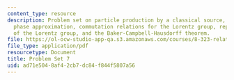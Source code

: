 ```yaml
---
content_type: resource
description: Problem set on particle production by a classical source, stationary
  phase approximation, commutation relations for the Lorentz group, representations
  of the Lorentz group, and the Baker-Campbell-Hausdorff theorem.
file: https://ol-ocw-studio-app-qa.s3.amazonaws.com/courses/8-323-relativistic-quantum-field-theory-i-spring-2008/ad71e5048af42cb7dc84f844f5807a56_ft1ps07_08_1.pdf
file_type: application/pdf
resourcetype: Document
title: Problem Set 7
uid: ad71e504-8af4-2cb7-dc84-f844f5807a56
---
```

